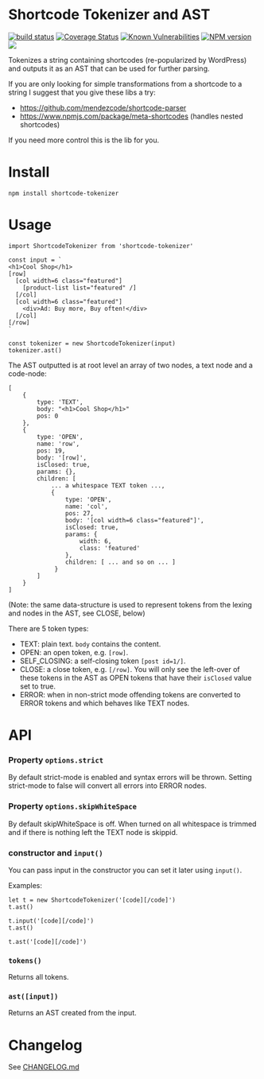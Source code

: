# Shortcode Tokenizer and AST

[![build status](http://img.shields.io/travis/mblarsen/shortcode-tokenizer.svg)](http://travis-ci.org/mblarsen/shortcode-tokenizer)
[![Coverage Status](https://coveralls.io/repos/github/mblarsen/shortcode-tokenizer/badge.svg?branch=master)](https://coveralls.io/github/mblarsen/shortcode-tokenizer?branch=master)
[![Known Vulnerabilities](https://snyk.io/test/github/mblarsen/shortcode-tokenizer/badge.svg)](https://snyk.io/test/github/mblarsen/shortcode-tokenizer)
[![NPM version](http://img.shields.io/npm/v/shortcode-tokenizer.svg)](https://www.npmjs.com/package/shortcode-tokenizer/) [![](https://img.shields.io/npm/dm/shortcode-tokenizer.svg)](https://www.npmjs.com/package/shortcode-tokenizer/)

Tokenizes a string containing shortcodes (re-popularized by WordPress) and outputs
it as an AST that can be used for further parsing.

If you are only looking for simple transformations from a shortcode to a string
I suggest that you give these libs a try:

* https://github.com/mendezcode/shortcode-parser
* https://www.npmjs.com/package/meta-shortcodes (handles nested shortcodes)

If you need more control this is the lib for you.

# Install

```
npm install shortcode-tokenizer
```

# Usage

```
import ShortcodeTokenizer from 'shortcode-tokenizer'

const input = `
<h1>Cool Shop</h1>
[row]
  [col width=6 class="featured"]
    [product-list list="featured" /]
  [/col]
  [col width=6 class="featured"]
    <div>Ad: Buy more, Buy often!</div>
  [/col]
[/row]
`

const tokenizer = new ShortcodeTokenizer(input)
tokenizer.ast()
```

The AST outputted is at root level an array of two nodes, a text node and a
code-node:

```
[
    {
        type: 'TEXT',
        body: "<h1>Cool Shop</h1>"
        pos: 0
    },
    {
        type: 'OPEN',
        name: 'row',
        pos: 19,
        body: '[row]',
        isClosed: true,
        params: {},
        children: [
            ... a whitespace TEXT token ...,
            {
                type: 'OPEN',
                name: 'col',
                pos: 27,
                body: '[col width=6 class="featured"]',
                isClosed: true,
                params: {
                    width: 6,
                    class: 'featured'
                },
                children: [ ... and so on ... ]
             }
        ]
    }
]
```

(Note: the same data-structure is used to represent tokens from the lexing and
nodes in the AST, see CLOSE, below)

There are 5 token types:

* TEXT: plain text. `body` contains the content.
* OPEN: an open token, e.g. `[row]`.
* SELF_CLOSING: a self-closing token `[post id=1/]`.
* CLOSE: a close token, e.g. `[/row]`. You will only see the left-over of these
    tokens in the AST as OPEN tokens that have their `isClosed` value set to
    true.
* ERROR: when in non-strict mode offending tokens are converted to ERROR tokens
    and which behaves like TEXT nodes.

# API

### Property `options.strict`

By default strict-mode is enabled and syntax errors will be thrown. Setting
strict-mode to false will convert all errors into ERROR nodes.

### Property `options.skipWhiteSpace`

By default skipWhiteSpace is off. When turned on all whitespace is trimmed and
if there is nothing left the TEXT node is skippid.

### constructor and `input()`

You can pass input in the constructor you can set it later using `input()`.

Examples:

```
let t = new ShortcodeTokenizer('[code][/code]')
t.ast()

t.input('[code][/code]')
t.ast()

t.ast('[code][/code]')
```

### `tokens()`

Returns all tokens.

### `ast([input])`

Returns an AST created from the input.

# Changelog

See [CHANGELOG.md](https://github.com/mblarsen/shortcode-tokenizer/blob/master/CHANGELOG.md)
